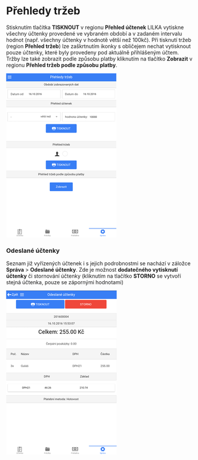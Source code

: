 # Přehledy tržeb

Stisknutím tlačítka **TISKNOUT** v regionu **Přehled účtenek** LILKA vytiskne všechny účtenky provedené ve vybraném období a v zadaném intervalu hodnot (např. všechny účtenky v hodnotě větší než 100kč). Při tisknutí tržeb (region **Přehled tržeb**) lze zaškrtnutím ikonky s obličejem nechat vytisknout pouze účtenky, které byly provedeny pod aktuálně přihlášeným účtem. Tržby lze také zobrazit podle způsobu platby kliknutím na tlačítko **Zobrazit** v regionu **Přehled tržeb podle způsobu platby**.

![](img/settings_reports.png)

### Odeslané účtenky

Seznam již vyřízených účtenek i s jejich podrobnostmi se nachází v záložce **Správa** > **Odeslané účtenky**. Zde je možnost **dodatečného vytisknutí účtenky** či stornování účtenky (kliknutím na tlačítko **STORNO** se vytvoří stejná účtenka, pouze se zápornými hodnotami)

![](img/settings_sentreceipts.png)
